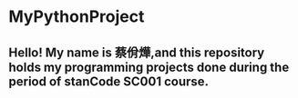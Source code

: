 # MyPythonProject
## Hello! My name is 蔡佾燁,and this repository holds my programming projects done during the period of stanCode SC001 course.
